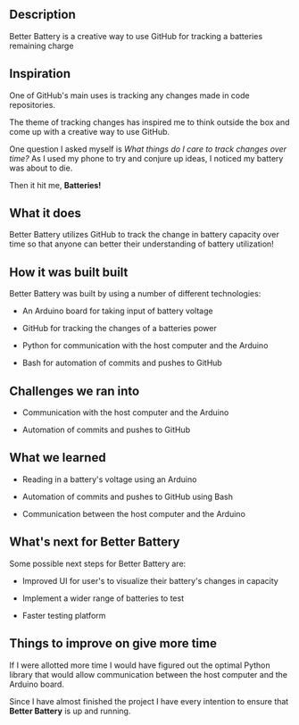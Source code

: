 ## Description

Better Battery is a creative way to use GitHub for tracking a batteries remaining charge

## Inspiration

One of GitHub's main uses is tracking any changes made in code repositories.

The theme of tracking changes has inspired me to think outside the box and come up with a creative way to use GitHub.

One question I asked myself is _What things do I care to track changes over time?_
As I used my phone to try and conjure up ideas, I noticed my battery was about to die.

Then it hit me, **Batteries!**

## What it does

Better Battery utilizes GitHub to track the change in battery capacity over time so that anyone can better their understanding of battery utilization!

## How it was built built

Better Battery was built by using a number of different technologies:

- An Arduino board for taking input of battery voltage

- GitHub for tracking the changes of a batteries power

- Python for communication with the host computer and the Arduino

- Bash for automation of commits and pushes to GitHub

## Challenges we ran into

- Communication with the host computer and the Arduino

- Automation of commits and pushes to GitHub

## What we learned

- Reading in a battery's voltage using an Arduino

- Automation of commits and pushes to GitHub using Bash

- Communication between the host computer and the Arduino

## What's next for Better Battery

Some possible next steps for Better Battery are:

- Improved UI for user's to visualize their battery's changes in capacity

- Implement a wider range of batteries to test

- Faster testing platform

## Things to improve on give more time

If I were allotted more time I would have figured out the optimal Python library that would allow communication between the host computer and the Arduino board.

Since I have almost finished the project I have every intention to ensure that **Better Battery** is up and running.
